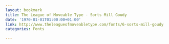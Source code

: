 ```yaml
---
layout: bookmark
title: The League of Moveable Type - Sorts Mill Goudy
date: '1970-01-01T01:00:00+01:00'
link: http://www.theleagueofmoveabletype.com/fonts/6-sorts-mill-goudy
categories: Fonts

---
```

